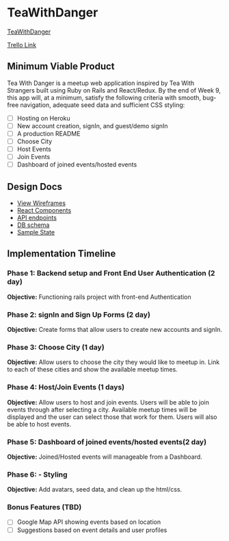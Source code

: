 # TeaWithDanger

[TeaWithDanger][heroku]

[Trello Link][trello]

[heroku]: https://www.heroku.com/
[trello]: https://trello.com/

## Minimum Viable Product

Tea With Danger is a meetup web application inspired by Tea With Strangers built using Ruby on Rails
and React/Redux. By the end of Week 9, this app will, at a minimum, satisfy the
following criteria with smooth, bug-free navigation, adequate seed data and
sufficient CSS styling:

- [ ] Hosting on Heroku
- [ ] New account creation, signIn, and guest/demo signIn
- [ ] A production README
- [ ] Choose City
- [ ] Host Events
- [ ] Join Events
- [ ] Dashboard of joined events/hosted events

## Design Docs
* [View Wireframes][wireframes]
* [React Components][components]
* [API endpoints][api-endpoints]
* [DB schema][schema]
* [Sample State][sample-state]

[wireframes]: docs/wireframes
[components]: docs/component-hierarchy.md
[sample-state]: docs/sample-state.md
[api-endpoints]: docs/api-endpoints.md
[schema]: docs/schema.md

## Implementation Timeline

### Phase 1: Backend setup and Front End User Authentication (2 day)

**Objective:** Functioning rails project with front-end Authentication

### Phase 2: signIn and Sign Up Forms (2 day)

**Objective:** Create forms that allow users to create new accounts and signIn.

### Phase 3: Choose City (1 day)

**Objective:** Allow users to choose the city they would like to meetup in.  Link to each of these cities and show the available meetup times.

### Phase 4: Host/Join Events (1 days)

**Objective:** Allow users to host and join events. Users will be able to join events through after selecting a city.  Available meetup times will be displayed and the user can select those that work for them. Users will also be able to host events.

### Phase 5: Dashboard of joined events/hosted events(2 day)

**Objective:** Joined/Hosted events will manageable from a Dashboard.

### Phase 6: - Styling

**Objective:** Add avatars, seed data, and clean up the html/css.

### Bonus Features (TBD)
- [ ] Google Map API showing events based on location
- [ ] Suggestions based on event details and user profiles
